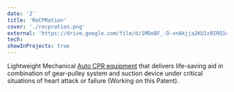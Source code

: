```yaml
---
date: '2'
title: 'ReCPRation'
cover: './recpration.png'
external: 'https://drive.google.com/file/d/1MDoBF_-D-xnAkjja2KU1x9IRQ1oRCzlu/view'
tech:
showInProjects: true
---
```


Lightweight Mechanical [Auto CPR equipment]() that delivers life-saving aid in combination of gear-pulley system and suction device under critical situations of heart attack or failure (Working on this Patent).
